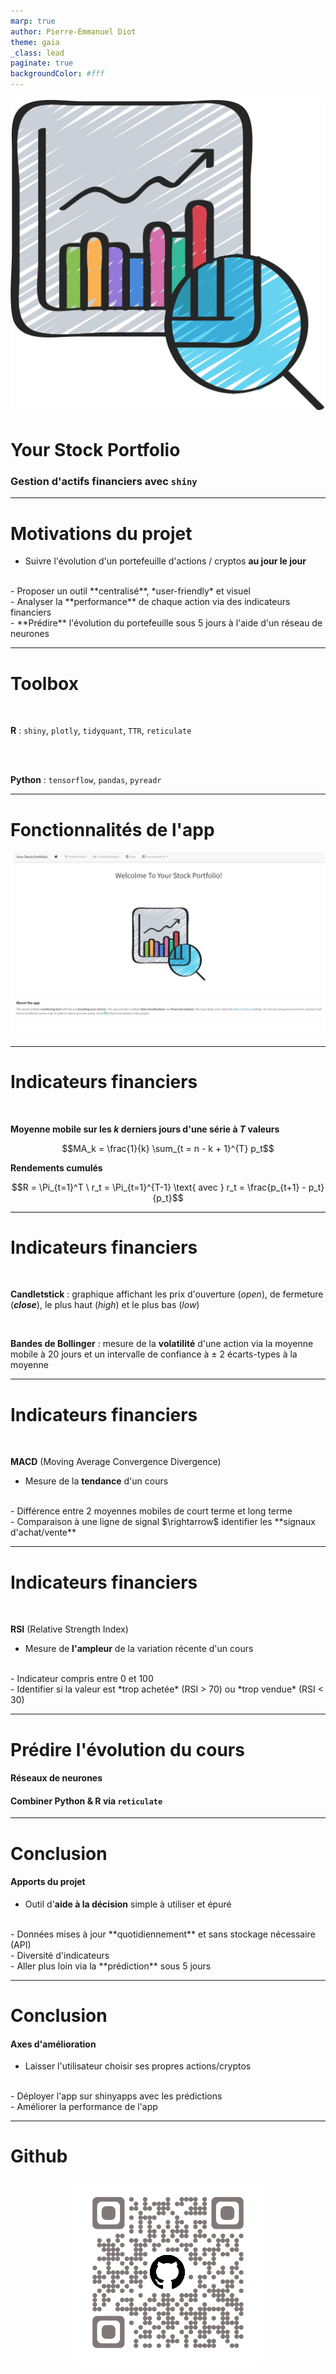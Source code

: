 ```yaml
---
marp: true
author: Pierre-Emmanuel Diot
theme: gaia
_class: lead
paginate: true
backgroundColor: #fff
---
```


![bg left:30% 80%](home_img.png)

# Your Stock Portfolio 
### Gestion d'actifs financiers avec `shiny`

--- 

# Motivations du projet 

- Suivre l'évolution d'un portefeuille d'actions / cryptos **au jour le jour**
<br>
- Proposer un outil **centralisé**, *user-friendly* et visuel
<br>
- Analyser la **performance** de chaque action via des indicateurs financiers 
<br>
- **Prédire** l'évolution du portefeuille sous 5 jours à l'aide d'un réseau de neurones

--- 

# Toolbox

<br>


**R** : `shiny`, `plotly`, `tidyquant`, `TTR`, `reticulate`

<br>
<br>

**Python** : `tensorflow`, `pandas`, `pyreadr`

--- 

# Fonctionnalités de l'app

<style>
img[alt~="center"] {
  display: block;
  margin: 0 auto;
}
</style>

![fg width:900px center](app.png)

---

# Indicateurs financiers

<br>

**Moyenne mobile sur les $k$ derniers jours d'une série à $T$ valeurs**

$$MA_k = \frac{1}{k} \sum_{t = n - k + 1}^{T} p_t$$


**Rendements cumulés** 

$$R = \Pi_{t=1}^T \ r_t = \Pi_{t=1}^{T-1} \text{ avec } r_t = \frac{p_{t+1} - p_t}{p_t}$$


---

# Indicateurs financiers

<br>

**Candletstick** : graphique affichant les prix d'ouverture (*open*), de fermeture (***close***), le plus haut (*high*) et le plus bas (*low*)

<br>

**Bandes de Bollinger** : mesure de la **volatilité** d'une action via la moyenne mobile à 20 jours et un intervalle de confiance à $\pm$ 2 écarts-types à la moyenne

---

# Indicateurs financiers

<br>

**MACD** (Moving Average Convergence Divergence)
- Mesure de la **tendance** d'un cours 
<br>
- Différence entre 2 moyennes mobiles de court terme et long terme
<br>
- Comparaison à une ligne de signal $\rightarrow$ identifier les **signaux d'achat/vente**

---

# Indicateurs financiers

<br>

**RSI** (Relative Strength Index) 
- Mesure de **l'ampleur** de la variation récente d'un cours 
<br>
- Indicateur compris entre 0 et 100
<br>
- Identifier si la valeur est *trop achetée* (RSI > 70) ou *trop vendue* (RSI < 30)

---

# Prédire l'évolution du cours 

#### Réseaux de neurones

#### Combiner Python & R via `reticulate`

--- 

# Conclusion

#### Apports du projet

- Outil d'**aide à la décision** simple à utiliser et épuré 
<br>
- Données mises à jour **quotidiennement** et sans stockage nécessaire (API)
<br>
- Diversité d'indicateurs
<br>
- Aller plus loin via la **prédiction** sous 5 jours

--- 

# Conclusion

#### Axes d'amélioration

- Laisser l'utilisateur choisir ses propres actions/cryptos 
<br>
- Déployer l'app sur shinyapps avec les prédictions 
<br>
- Améliorer la performance de l'app 

---

# Github 

![fg width:400px center](qrCode.png)


